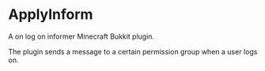 # ApplyInform
A on log on informer Minecraft Bukkit plugin.

The plugin sends a message to a certain permission group when a user logs on.
